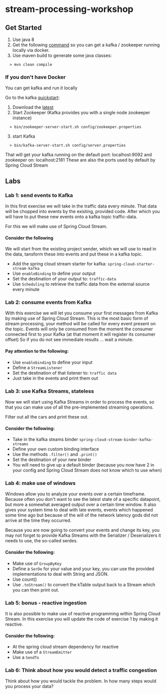 # stream-processing-workshop

## Get Started
1. Use java 8
2. Get the following [command](http://bit.ly/docker-kafka) so you can get a kafka / zookeeper running locally via docker.
3. Use maven build to generate some java classes:
```
  > mvn clean compile
```

### If you don't have Docker
You can get kafka and run it locally

Go to the kafka [quickstart](https://kafka.apache.org/quickstart):
1. Download the [latest](https://www.apache.org/dyn/closer.cgi?path=/kafka/2.2.0/kafka_2.12-2.2.0.tgz)
2. Start Zookeeper (Kafka provides you with a single node zookeeper instance)
```
  > bin/zookeeper-server-start.sh config/zookeeper.properties
```
3. start Kafka
```
  > bin/kafka-server-start.sh config/server.properties
```

That will get your kafka running on the default port: localhost:9092 and zookeeper on: localhost:2181
These are also the ports used by default by Spring Cloud Stream

## Labs

### Lab 1: send events to Kafka
In this first exercise we will take in the traffic data every minute.
That data will be chopped into events by the existing, provided code.
After which you will have to put these new events onto a kafka topic traffic-data.

For this we will make use of Spring Cloud Stream.

#### Consider the following

We will start from the existing project sender, which we will use to read in the data, tansform these into events and put these in a kafka topic.
* Add the spring cloud stream starter for kafka: `spring-cloud-starter-stream-kafka`
* Use `enableBinding` to define your output
* Set the destination of your output to: `traffic-data`
* Use `Scheduling` to retrieve the traffic data from the external source every minute

### Lab 2: consume events from Kafka
With this exercise we will let you consume your first messages from Kafka by making use of Spring Cloud Stream.
This is the most basic form of stream processing, your method will be called for every event present on the topic.
Events will only be consumed from the moment the consumer connected first to your Kafka (at that moment it will register its consumer offset)
So if you do not see immediate results ... wait a minute.

#### Pay attention to the following:
* Use `enablebinding` to define your input
* Define a `StreamListener`
* Set the destination of that listener to: `traffic data`
* Just take in the events and print them out

### Lab 3: use Kafka Streams, stateless
Now we will start using Kafka Streams in order to process the events, so that you can make use of all the pre-implemented streaming operations.

Filter out all the cars and print these out.

#### Consider the following:
* Take in the kafka steams binder `spring-cloud-stream-binder-kafka-streams`
* Define your own custom binding interface
* Use the methods `.filter()` and `.print()`
* Set the destination of your new binder
* You will need to give up a default binder (because you now have 2 in your config and Spring Cloud Stream does not know which to use when)

### Lab 4: make use of windows
Windows allow you to analyze your events over a certain timeframe.
Because often you don't want to see the latest state of a specific datapoint, but more a somewhat averaged output over a certain time window. 
It also gives your system time to deal with late events, events which happened some time ago but because of the will of the network latency gods did not arrive at the time they occurred.

Because you are now going to convert your events and change its key, you may not forget to provide Kafka Streams with the Serializer / Deserializers it needs to use, the so-called serdes.

#### Consider the following:
* Make use of `GroupByKey`
* Define a `SerDe` for your value and your key, you can use the provided implementations to deal with String and JSON.
* Use count()
* Use `.toStream()` to convert the kTable output back to a Stream which you can then print out.

### Lab 5: bonus - reactive ingestion

It is also possible to make use of reactive programming within Spring Cloud Stream.
In this exercise you will update the code of exercise 1 by making it reactive.

#### Consider the following:
* At the spring cloud stream dependency for reactive
* Make use of a `StreamEmitter`
* Use a `SendTo`

### Lab 6: Think about how you would detect a traffic congestion
Think about how you would tackle the problem.
In how many steps would you process your data?
